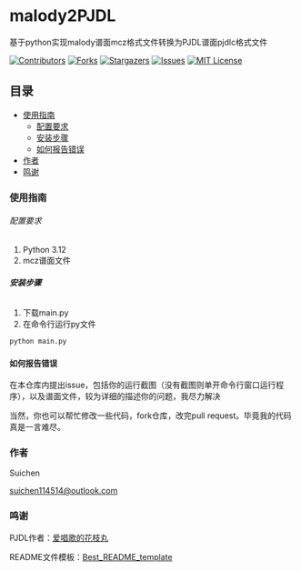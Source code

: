 # malody2PJDL

基于python实现malody谱面mcz格式文件转换为PJDL谱面pjdlc格式文件

<!-- PROJECT SHIELDS -->

[![Contributors][contributors-shield]][contributors-url]
[![Forks][forks-shield]][forks-url]
[![Stargazers][stars-shield]][stars-url]
[![Issues][issues-shield]][issues-url]
[![MIT License][license-shield]][license-url]

## 目录

- [使用指南](#使用指南)
    - [配置要求](#配置要求)
    - [安装步骤](#安装步骤)
    - [如何报告错误](#如何报告错误)
- [作者](#作者)
- [鸣谢](#鸣谢)

### 使用指南

###### 配置要求

1. Python 3.12
2. mcz谱面文件

###### **安装步骤**

1. 下载main.py
2. 在命令行运行py文件

```sh
python main.py
```

#### 如何报告错误

在本仓库内提出issue，包括你的运行截图（没有截图则单开命令行窗口运行程序），以及谱面文件，较为详细的描述你的问题，我尽力解决

当然，你也可以帮忙修改一些代码，fork仓库，改完pull request。毕竟我的代码真是一言难尽。

### 作者

Suichen

suichen114514@outlook.com

### 鸣谢

PJDL作者：[爱唱歌的花枝丸](https://github.com/hua-zhi-wan)

README文件模板：[Best_README_template](https://github.com/shaojintian/Best_README_template)

<!-- links -->

[your-project-path]:suizhuchen/malody2PJDL

[contributors-shield]: https://img.shields.io/github/contributors/suizhuchen/malody2PJDL.svg?style=flat-square

[contributors-url]: https://github.com/suizhuchen/malody2PJDL/graphs/contributors

[forks-shield]: https://img.shields.io/github/forks/suizhuchen/malody2PJDL.svg?style=flat-square

[forks-url]: https://github.com/suizhuchen/malody2PJDL/network/members

[stars-shield]: https://img.shields.io/github/stars/suizhuchen/malody2PJDL.svg?style=flat-square

[stars-url]: https://github.com/suizhuchen/malody2PJDL/stargazers

[issues-shield]: https://img.shields.io/github/issues/suizhuchen/malody2PJDL.svg?style=flat-square

[issues-url]: https://img.shields.io/github/issues/suizhuchen/malody2PJDL.svg

[license-shield]: https://img.shields.io/github/license/suizhuchen/malody2PJDL.svg?style=flat-square

[license-url]: https://github.com/suizhuchen/malody2PJDL/blob/master/LICENSE.txt

[linkedin-shield]: https://img.shields.io/badge/-LinkedIn-black.svg?style=flat-square&logo=linkedin&colorB=555

[linkedin-url]: https://linkedin.com/in/shaojintian



